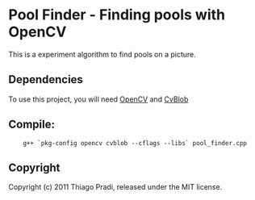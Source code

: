 # Pool Finder - Finding pools with OpenCV

This is a experiment algorithm to find pools on a picture.

## Dependencies

To use this project, you will need <a href="http://opencv.willowgarage.com/wiki/">OpenCV</a> and <a href="http://code.google.com/p/cvblob/">CvBlob</a>

## Compile:

        g++ `pkg-config opencv cvblob --cflags --libs` pool_finder.cpp

## Copyright

Copyright (c) 2011 Thiago Pradi, released under the MIT license.
